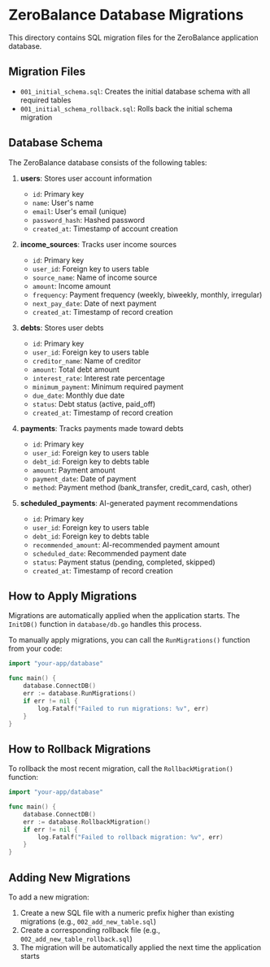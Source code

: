 # ZeroBalance Database Migrations

This directory contains SQL migration files for the ZeroBalance application database.

## Migration Files

- `001_initial_schema.sql`: Creates the initial database schema with all required tables
- `001_initial_schema_rollback.sql`: Rolls back the initial schema migration

## Database Schema

The ZeroBalance database consists of the following tables:

1. **users**: Stores user account information
   - `id`: Primary key
   - `name`: User's name
   - `email`: User's email (unique)
   - `password_hash`: Hashed password
   - `created_at`: Timestamp of account creation

2. **income_sources**: Tracks user income sources
   - `id`: Primary key
   - `user_id`: Foreign key to users table
   - `source_name`: Name of income source
   - `amount`: Income amount
   - `frequency`: Payment frequency (weekly, biweekly, monthly, irregular)
   - `next_pay_date`: Date of next payment
   - `created_at`: Timestamp of record creation

3. **debts**: Stores user debts
   - `id`: Primary key
   - `user_id`: Foreign key to users table
   - `creditor_name`: Name of creditor
   - `amount`: Total debt amount
   - `interest_rate`: Interest rate percentage
   - `minimum_payment`: Minimum required payment
   - `due_date`: Monthly due date
   - `status`: Debt status (active, paid_off)
   - `created_at`: Timestamp of record creation

4. **payments**: Tracks payments made toward debts
   - `id`: Primary key
   - `user_id`: Foreign key to users table
   - `debt_id`: Foreign key to debts table
   - `amount`: Payment amount
   - `payment_date`: Date of payment
   - `method`: Payment method (bank_transfer, credit_card, cash, other)

5. **scheduled_payments**: AI-generated payment recommendations
   - `id`: Primary key
   - `user_id`: Foreign key to users table
   - `debt_id`: Foreign key to debts table
   - `recommended_amount`: AI-recommended payment amount
   - `scheduled_date`: Recommended payment date
   - `status`: Payment status (pending, completed, skipped)
   - `created_at`: Timestamp of record creation

## How to Apply Migrations

Migrations are automatically applied when the application starts. The `InitDB()` function in `database/db.go` handles this process.

To manually apply migrations, you can call the `RunMigrations()` function from your code:

```go
import "your-app/database"

func main() {
    database.ConnectDB()
    err := database.RunMigrations()
    if err != nil {
        log.Fatalf("Failed to run migrations: %v", err)
    }
}
```

## How to Rollback Migrations

To rollback the most recent migration, call the `RollbackMigration()` function:

```go
import "your-app/database"

func main() {
    database.ConnectDB()
    err := database.RollbackMigration()
    if err != nil {
        log.Fatalf("Failed to rollback migration: %v", err)
    }
}
```

## Adding New Migrations

To add a new migration:

1. Create a new SQL file with a numeric prefix higher than existing migrations (e.g., `002_add_new_table.sql`)
2. Create a corresponding rollback file (e.g., `002_add_new_table_rollback.sql`)
3. The migration will be automatically applied the next time the application starts 